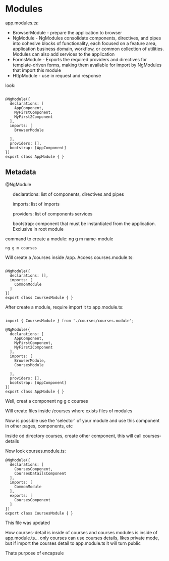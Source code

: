 # Modules

<p>app.modules.ts:</p>
<ul>
  <li>BrowserModule - prepare the application to browser</li>
  <li>NgModule - NgModules consolidate components, directives, and pipes into cohesive blocks of functionality, each focused on a feature area, application business domain, workflow, or common collection of utilities. Modules can also add services to the application</li>
  <li>FormsModule - Exports the required providers and directives for template-driven forms, making them available for import by NgModules that import this module</li>
  <li>HttpModule - use in request and response</li>
</ul>

<p>look:</p>

```

@NgModule({
  declarations: [
    AppComponent,
    MyFirstComponent,
    MyFirst2Component
  ],
  imports: [
    BrowserModule
   
  ],
  providers: [],
  bootstrap: [AppComponent]
})
export class AppModule { }
```

## Metadata


@NgModule
<ul>
<p>declarations: list of components, directives and pipes</p>
<p>imports: list of imports</p>
<p>providers: list of components services</p>
<p>bootstrap: component that must be instantiated from the application. Exclusive in root module</p>
</ul>

<p>command to create a module: ng g m name-module</p>

```
ng g m courses
```

<p> Will create a /courses inside /app. Access courses.module.ts: </p>

```

@NgModule({
  declarations: [],
  imports: [
    CommonModule
  ]
})
export class CoursesModule { }

```

<p>After create a module, require import it to app.module.ts:</p>

```

import { CoursesModule } from './courses/courses.module';

@NgModule({
  declarations: [
    AppComponent,
    MyFirstComponent,
    MyFirst2Component
  ],
  imports: [
    BrowserModule,
    CoursesModule
   
  ],
  providers: [],
  bootstrap: [AppComponent]
})
export class AppModule { }

```

<p>Well, creat a component  ng g c courses</p>
<p>Will create files inside /courses where exists files of modules</p>
<p>Now is possible use the 'selector' of your module and use this component in other pages, components, etc</p>
<p>Inside od directory courses, create other component, this will call courses-details</p>
<p>Now look courses.module.ts:</p>


```
@NgModule({
  declarations: [
    CoursesComponent,
    CoursesDatailsComponent
  ],
  imports: [
    CommonModule
  ],
  exports: [
    CoursesComponent
  ]
})
export class CoursesModule { }

```

<p>This file was updated</p>
<p>How courses-detail is inside of courses and courses modules is inside of app.module.ts... only
courses can use courses details, likes private mode, but if import the courses detail to app.module.ts it will
turn public</p>
<p>Thats purpose of encapsule</p>
  

